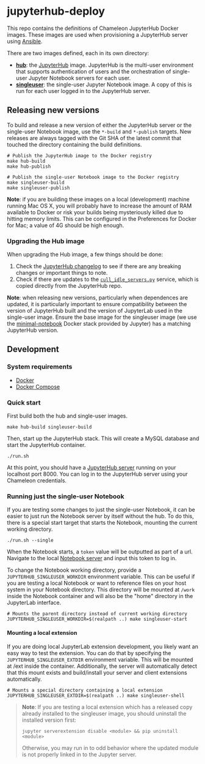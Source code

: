 # jupyterhub-deploy

This repo contains the definitions of Chameleon JupyterHub Docker images. These images are used when provisioning a JupyterHub server using [Ansible](https://github.com/ChameleonCloud/ansible-playbooks/tree/master/roles/jupyterhub).

There are two images defined, each in its own directory:

  - **[hub](./hub)**: the [JupyterHub](https://jupyter.org/hub) image. JupyterHub is the multi-user environment that supports authentication of users and the orchestration of single-user Jupyter Notebook servers for each user.
  - **[singleuser](./singleuser)**: the single-user Jupyter Notebook image. A copy of this is run for each user logged in to the JupyterHub server.

## Releasing new versions

To build and release a new version of either the JupyterHub server or the single-user Notebook image, use the `*-build` and `*-publish` targets. New releases are always tagged with the Git SHA of the latest commit that touched the directory containing the build definitions.

```
# Publish the JupyterHub image to the Docker registry
make hub-build
make hub-publish

# Publish the single-user Notebook image to the Docker registry
make singleuser-build
make singleuser-publish
```

**Note**: if you are building these images on a local (development) machine running Mac OS X, you will probably have to increase the amount of RAM available to Docker or risk your builds being mysteriously killed due to hitting memory limits. This can be configured in the Preferences for Docker for Mac; a value of 4G should be high enough.

### Upgrading the Hub image

When upgrading the Hub image, a few things should be done:

1. Check the [JupyterHub changelog](https://jupyterhub.readthedocs.io/en/stable/changelog.html) to see if there are any breaking changes or important things to note.
2. Check if there are updates to the [`cull_idle_servers.py`](https://github.com/jupyterhub/jupyterhub/blob/master/examples/cull-idle/cull_idle_servers.py) service, which is copied directly from the JupyterHub repo.

**Note**: when releasing new versions, particularly when dependences are updated, it is particularly important to ensure compatibility between the version of JupyterHub built and the version of JupyterLab used in the single-user image. Ensure the base image for the singleuser image (we use the [minimal-notebook](https://github.com/jupyter/docker-stacks/tree/master/minimal-notebook) Docker stack provided by Jupyter) has a matching JupyterHub version.

## Development

### System requirements

  - [Docker](https://docs.docker.com/install/)
  - [Docker Compose](https://docs.docker.com/compose/install/)

### Quick start

First build both the hub and single-user images.

```
make hub-build singleuser-build
```

Then, start up the JupyterHub stack. This will create a MySQL database and start the JupyterHub container.

```
./run.sh
```

At this point, you should have a [JupyterHub server](http://localhost:8000) running on your localhost port 8000. You can log in to the JupyterHub server using your Chameleon credentials.

### Running just the single-user Notebook

If you are testing some changes to just the single-user Notebook, it can be easier to just run the Notebook server by itself without the hub. To do this, there is a special start target that starts the Notebook, mounting the current working directory.

```
./run.sh --single
```

When the Notebook starts, a `token` value will be outputted as part of a url. Navigate to the local [Notebook server](http://localhost:8888) and input this token to log in.

To change the Notebook working directory, provide a `JUPYTERHUB_SINGLEUSER_WORKDIR` environment variable. This can be useful if you are testing a local Notebook or want to reference files on your host system in your Notebook directory. This directory will be mounted at `/work` inside the Notebook container and will also be the "home" directory in the JupyterLab interface.

```
# Mounts the parent directory instead of current working directory
JUPYTERHUB_SINGLEUSER_WORKDIR=$(realpath ..) make singleuser-start
```

#### Mounting a local extension

If you are doing local JupyterLab extension development, you likely want an easy way to test the extension. You can do that by specifying the `JUPYTERHUB_SINGLEUSER_EXTDIR` environment variable. This will be mounted at /ext inside the container. Additionally, the server will automatically detect that this mount exists and build/install your server and client extensions automatically.

```
# Mounts a special directory containing a local extension
JUPYTERHUB_SINGLEUSER_EXTDIR=$(realpath ..) make singleuser-shell
```

> **Note**: If you are testing a local extension which has a released copy already installed to the singleuser image, you should uninstall the installed version first:
>
> `jupyter serverextension disable <module> && pip uninstall <module>`
>
> Otherwise, you may run in to odd behavior where the updated module is not properly linked in to the Jupyter server.

